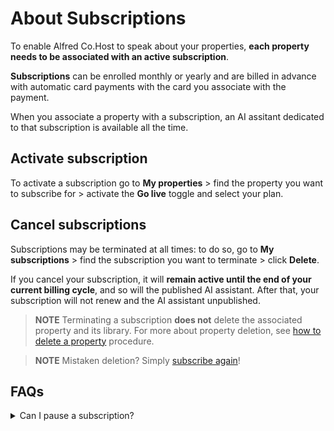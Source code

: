 # About Subscriptions

To enable Alfred Co.Host to speak about your properties, **each property needs to be associated with an active subscription**.

**Subscriptions** can be enrolled monthly or yearly and are billed in advance with automatic card payments with the card you associate with the payment. 

When you associate a property with a subscription, an AI assitant dedicated to that subscription is available all the time.

## Activate subscription

To activate a subscription go to **My properties** > find the property you want to subscribe for > activate the **Go live** toggle and select your plan.

## Cancel subscriptions

Subscriptions may be terminated at all times: to do so, go to **My subscriptions** > find the subscription you want to terminate > click **Delete**.

If you cancel your subscription, it will **remain active until the end of your current billing cycle**, and so will the published AI assistant. After that, your subscription will not renew and the AI assistant unpublished.

> **NOTE**
> Terminating a subscription **does not** delete the associated property and its library. For more about property deletion, see [how to delete a property]() procedure.

> **NOTE**
> Mistaken deletion? Simply [subscribe again](#activate-subscription)!

 ## FAQs

 <details><summary>Can I pause a subscription?</summary>
You cannot pause a subscription. 
- If you want to hide your AI assistant to apply key changes and use it again, you can [temporarily unpublish your assistant](#). Your AI assitant will be hidden from your guests on all touchpoints.
- If you want to unpublish an AI assistant before its expiration date:
    1. [Cancel the property subscription](#cancel-subscriptions)
    2. [temporarily unpublish your AI assistant](#) to hide it from your guests on all touchpoints until the subscription expiration date is reached. 
 </details>


